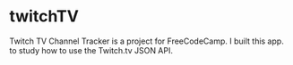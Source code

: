 # twitchTV
Twitch TV Channel Tracker is a project for FreeCodeCamp.
I built this app. to study how to use the Twitch.tv JSON API.

